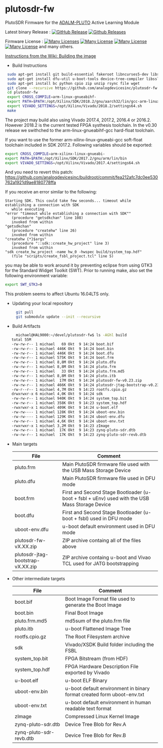 # plutosdr-fw
PlutoSDR Firmware for the [ADALM-PLUTO](https://wiki.analog.com/university/tools/pluto "PlutoSDR Wiki Page") Active Learning Module

Latest binary Release : [![GitHub Release](https://img.shields.io/github/release/analogdevicesinc/plutosdr-fw.svg)](https://github.com/analogdevicesinc/plutosdr-fw/releases/latest)  [![Github Releases](https://img.shields.io/github/downloads/analogdevicesinc/plutosdr-fw/total.svg)](https://github.com/analogdevicesinc/plutosdr-fw/releases/latest)

Firmware License : [![Many Licenses](https://img.shields.io/badge/license-LGPL2+-blue.svg)](https://github.com/analogdevicesinc/plutosdr-fw/blob/master/LICENSE.md)  [![Many License](https://img.shields.io/badge/license-GPL2+-blue.svg)](https://github.com/analogdevicesinc/plutosdr-fw/blob/master/LICENSE.md)  [![Many License](https://img.shields.io/badge/license-BSD-blue.svg)](https://github.com/analogdevicesinc/plutosdr-fw/blob/master/LICENSE.md)  [![Many License](https://img.shields.io/badge/license-apache-blue.svg)](https://github.com/analogdevicesinc/plutosdr-fw/blob/master/LICENSE.md) and many others.

[Instructions from the Wiki: Building the image](https://wiki.analog.com/university/tools/pluto/building_the_image)

* Build Instructions
```bash
 sudo apt-get install git build-essential fakeroot libncurses5-dev libssl-dev ccache
 sudo apt-get install dfu-util u-boot-tools device-tree-compiler libssl1.0-dev mtools
 sudo apt-get install bc python cpio zip unzip rsync file wget
 git clone --recursive https://github.com/analogdevicesinc/plutosdr-fw.git
 cd plutosdr-fw
 export CROSS_COMPILE=arm-linux-gnueabihf-
 export PATH=$PATH:/opt/Xilinx/SDK/2018.2/gnu/aarch32/lin/gcc-arm-linux-gnueabi/bin
 export VIVADO_SETTINGS=/opt/Xilinx/Vivado/2018.2/settings64.sh
 make

```

The project may build also using Vivado 2017.4, 2017.2, 2016.4 or 2016.2.
However 2018.2 is the current tested FPGA systhesis toolchain.
In the v0.30 release we swithched to the arm-linux-gnueabihf-gcc hard-float toolchain.

If you want to use the former arm-xilinx-linux-gnueabi-gcc soft-float toolchain included in SDK 2017.2.
Following variables should be exported:


 ```bash
 export CROSS_COMPILE=arm-xilinx-linux-gnueabi-
 export PATH=$PATH:/opt/Xilinx/SDK/2017.2/gnu/arm/lin/bin
 export VIVADO_SETTINGS=/opt/Xilinx/Vivado/2017.4/settings64.sh
 ```

And you need to revert this patch:
https://github.com/analogdevicesinc/buildroot/commit/fea212afc7dc0ee530762a1921d9ae8180778ffa


 If you receive an error similar to the following:
 ```
 Starting SDK. This could take few seconds... timeout while establishing a connection with SDK
    while executing
"error "timeout while establishing a connection with SDK""
    (procedure "getsdkchan" line 108)
    invoked from within
"getsdkchan"
    (procedure "createhw" line 26)
    invoked from within
"createhw {*}$args"
    (procedure "::sdk::create_hw_project" line 3)
    invoked from within
"sdk create_hw_project -name hw_0 -hwspec build/system_top.hdf"
    (file "scripts/create_fsbl_project.tcl" line 5)
```
you may be able to work around it by preventing eclipse from using GTK3 for the Standard Widget Toolkit (SWT). Prior to running make, also set the following environment variable: 
```bash
export SWT_GTK3=0
```
This problem seems to affect Ubuntu 16.04LTS only.

 * Updating your local repository 
 ```bash 
      git pull
      git submodule update --init --recursive
  ```
   
* Build Artifacts
 ```bash
      michael@HAL9000:~/devel/plutosdr-fw$ ls -AGhl build
	total 55M
	-rw-rw-r-- 1 michael   69 Okt  9 14:24 boot.bif
	-rw-rw-r-- 1 michael 446K Okt  9 14:24 boot.bin
	-rw-rw-r-- 1 michael 446K Okt  9 14:24 boot.dfu
	-rw-rw-r-- 1 michael 575K Okt  9 14:24 boot.frm
	-rw-rw-r-- 1 michael 8,8M Okt  9 14:24 pluto.dfu
	-rw-rw-r-- 1 michael 8,8M Okt  9 14:24 pluto.frm
	-rw-rw-r-- 1 michael   33 Okt  9 14:24 pluto.frm.md5
	-rw-rw-r-- 1 michael 8,8M Okt  9 14:24 pluto.itb
	-rw-rw-r-- 1 michael  17M Okt  9 14:24 plutosdr-fw-v0.23.zip
	-rw-rw-r-- 1 michael 466K Okt  9 14:24 plutosdr-jtag-bootstrap-v0.23.zip
	-rw-r--r-- 1 michael 4,7M Okt  9 14:23 rootfs.cpio.gz
	drwxrwxr-x 6 michael 4,0K Okt  9 14:24 sdk
	-rw-rw-r-- 1 michael 940K Okt  9 14:24 system_top.bit
	-rw-rw-r-- 1 michael 358K Okt  9 14:23 system_top.hdf
	-rwxrwxr-x 1 michael 409K Okt  9 14:24 u-boot.elf
	-rw-rw---- 1 michael 128K Okt  9 14:24 uboot-env.bin
	-rw-rw---- 1 michael 129K Okt  9 14:24 uboot-env.dfu
	-rw-rw-r-- 1 michael 4,6K Okt  9 14:24 uboot-env.txt
	-rwxrwxr-x 1 michael 3,2M Okt  9 14:23 zImage
	-rw-rw-r-- 1 michael  17K Okt  9 14:23 zynq-pluto-sdr.dtb
	-rw-rw-r-- 1 michael  17K Okt  9 14:23 zynq-pluto-sdr-revb.dtb
 ```
 
 * Main targets
 
     | File  | Comment |
     | ------------- | ------------- | 
     | pluto.frm | Main PlutoSDR firmware file used with the USB Mass Storage Device |
     | pluto.dfu | Main PlutoSDR firmware file used in DFU mode |
     | boot.frm  | First and Second Stage Bootloader (u-boot + fsbl + uEnv) used with the USB Mass Storage Device |
     | boot.dfu  | First and Second Stage Bootloader (u-boot + fsbl) used in DFU mode |
     | uboot-env.dfu  | u-boot default environment used in DFU mode |
     | plutosdr-fw-vX.XX.zip  | ZIP archive containg all of the files above |  
     | plutosdr-jtag-bootstrap-vX.XX.zip  | ZIP archive containg u-boot and Vivao TCL used for JATG bootstrapping |       
 
  * Other intermediate targets

     | File  | Comment |
     | ------------- | ------------- |
     | boot.bif | Boot Image Format file used to generate the Boot Image |
     | boot.bin | Final Boot Image |
     | pluto.frm.md5 | md5sum of the pluto.frm file |
     | pluto.itb | u-boot Flattened Image Tree |
     | rootfs.cpio.gz | The Root Filesystem archive |
     | sdk | Vivado/XSDK Build folder including  the FSBL |
     | system_top.bit | FPGA Bitstream (from HDF) |
     | system_top.hdf | FPGA Hardware Description  File exported by Vivado |
     | u-boot.elf | u-boot ELF Binary |
     | uboot-env.bin | u-boot default environment in binary format created form uboot-env.txt |
     | uboot-env.txt | u-boot default environment in human readable text format |
     | zImage | Compressed Linux Kernel Image |
     | zynq-pluto-sdr.dtb | Device Tree Blob for Rev.A |
     | zynq-pluto-sdr-revb.dtb | Device Tree Blob for Rev.B|     

 

